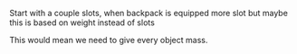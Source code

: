 Start with a couple slots, when backpack is equipped more slot but maybe this is based on weight instead of slots

This would mean we need to give every object mass. 
